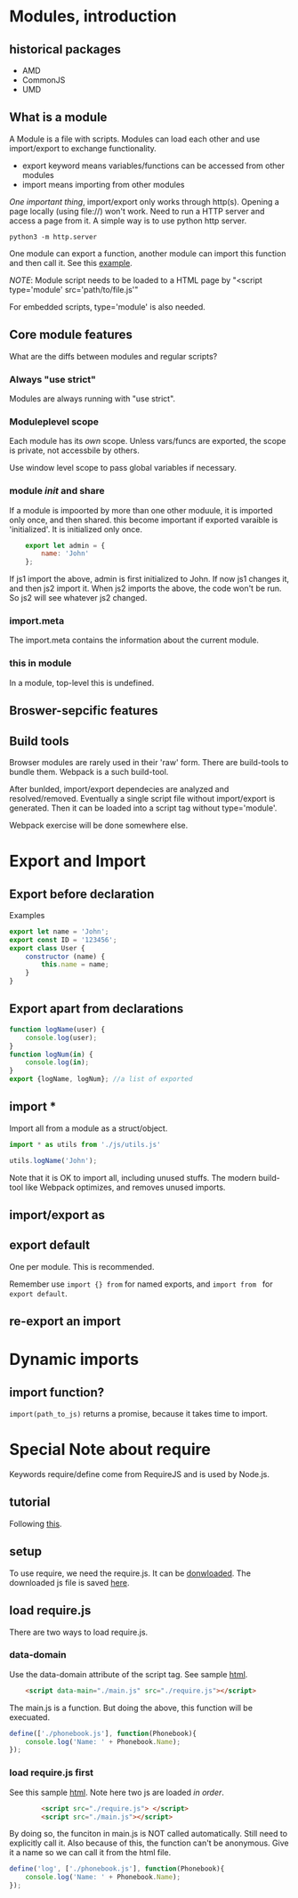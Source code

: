 # Modules, introduction
## historical packages

* AMD
* CommonJS
* UMD

## What is a module
A Module is a file with scripts. Modules can load each other and use import/export to exchange functionality.
* export keyword means variables/functions can be accessed from other modules
* import means importing from other modules

_One important thing_, import/export only works through http(s). Opening a page locally (using file://) won't work. Need to run a HTTP server and access a page from it. A simple way is to use python http server.

`python3 -m http.server`

One module can export a function, another module can import this function and then call it. See this [example](./src/import.html).

_NOTE_: Module script needs to be loaded to a HTML page by "<script type='module' src='path/to/file.js'"

For embedded scripts, type='module' is also needed.

## Core module features

What are the diffs between modules and regular scripts?

### Always "use strict"

Modules are always running with "use strict".

### Moduleplevel scope

Each module has its _own_ scope. Unless vars/funcs are exported, the scope is private, not accessbile by others.

Use window level scope to pass global variables if necessary.

### module _init_ and share
If a module is impoorted by more than one other moduule, it is imported only once, and then shared. this become important if exported varaible is 'initialized'. It is initialized only once.

```js
    export let admin = {
        name: 'John'
    };
```
If js1 import the above, admin is first initialized to John. If now js1 changes it, and then js2 import it. When js2 imports the above, the code won't be run. So js2 will see whatever js2 changed.

### import.meta

The import.meta contains the information about the current module. 

### this in module

In a module, top-level this is undefined.

## Broswer-sepcific features

## Build tools
Browser modules are rarely used in their 'raw' form. There are build-tools to bundle them. 
Webpack is a such build-tool.

After bunlded, import/export dependecies are analyzed and resolved/removed. Eventually a single script file without import/export is generated. Then it can be loaded into a script tag without type='module'.

Webpack exercise will be done somewhere else.

# Export and Import
## Export before declaration
Examples
```js
export let name = 'John';
export const ID = '123456';
export class User {
    constructor (name) {
        this.name = name;
    }
}
```

## Export apart from declarations
```js
function logName(user) {
    console.log(user);
}
function logNum(in) {
    console.log(in);
}
export {logName, logNum}; //a list of exported
```

## import *
Import all from a module as a struct/object.
```js
import * as utils from './js/utils.js'

utils.logName('John');
```
Note that it is OK to import all, including unused stuffs. The modern build-tool like Webpack optimizes, and removes unused imports.

## import/export as

## export default
One per module. This is recommended. 

Remember use `import {} from` for named exports, and `import from ` for `export default`.

## re-export an import

# Dynamic imports

## import function?
`import(path_to_js)` returns a promise, because it takes time to import. 

# Special Note about require
Keywords require/define come from RequireJS and is used by Node.js.

## tutorial
Following [this](https://www.tutorialspoint.com/requirejs/requirejs_environment_setup.htm). 

## setup
To use require, we need the require.js. It can be [donwloaded](https://requirejs.org/docs/download.html#rjs). The downloaded js file is saved [here](./requirejs/require.js).

## load require.js
There are two ways to load require.js.

### data-domain
Use the data-domain attribute of the script tag. See sample [html](requirejs/datamain.html).
```html
    <script data-main="./main.js" src="./require.js"></script>
```
The main.js is a function. But doing the above, this function will be execuated.
```js
define(['./phonebook.js'], function(Phonebook){
    console.log('Name: ' + Phonebook.Name);
});
```
### load require.js first
See this sample [html](requirejs/separate.html). Note here two js are loaded _in order_.
```html
        <script src="./require.js"> </script>
        <script src="./main.js"></script>
```
By doing so, the funciton in main.js is NOT called automatically. Still need to explicitly call it. Also because of this, the function can't be anonymous. Give it a name so we can call it from the html file.
```js
define('log', ['./phonebook.js'], function(Phonebook){
    console.log('Name: ' + Phonebook.Name);
});
```




